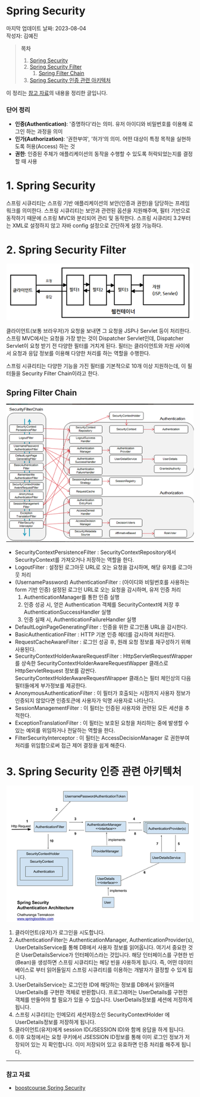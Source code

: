 # Spring Security

마지막 업데이트 날짜: 2023-08-04 <br>
작성자: 김예진

> **목차**
>
> 1. [Spring Security](#1-spring-security)
> 2. [Spring Security Filter](#2-spring-security-filter)
>    1. [Spring Filter Chain](#spring-filter-chain)
> 3. [Spring Security 인증 관련 아키텍처](#spring-security-인증-관련-아키텍처)

이 정리는 [참고 자료](#참고-자료)의 내용을 정리한 글입니다.

### 단어 정리

- **인증(Authentication)**: '증명하다'라는 의미. 유저 아이디와 비밀번호를 이용해 로그인 하는 과정을 의미
- **인가(Authorization)**: '권한부여', '허가'의 의미. 어떤 대상이 특정 목적을 실현하도록 허용(Access) 하는 것
- **권한**: 인증된 주체가 애플리케이션의 동작을 수행할 수 있도록 허락되었는지를 결정할 때 사용

# 1. Spring Security

스프링 시큐리티는 스프링 기반 애플리케이션의 보안(인증과 권한)을 담당하는 프레임워크를 의미한다. 스프링 시큐리티는 보안과 관련된 옵션을 지원해주며, 필터 기반으로 동작하기 때문에 스프링 MVC와 분리되어 관리 및 동작한다. 스프링 시큐리티 3.2부터는 XML로 설정하지 않고 자바 config 설정으로 간단하게 설정 가능하다.

# 2. Spring Security Filter

![](images/study_09.png)

클라이언트(보통 브라우저)가 요청을 보내면 그 요청을 JSP나 Servlet 등이 처리한다. 스프링 MVC에서는 요청을 가장 받는 것이 Dispatcher Servlet인데, Dispatcher Servlet이 요청 받기 전 다양한 필터를 거치게 된다. 필터는 클라이언트와 자원 사이에서 요청과 응답 정보를 이용해 다양한 처리를 하는 역할을 수행한다. <br>

스프링 시큐리티는 다양한 기능을 가진 필터를 기본적으로 10개 이상 지원하는데, 이 필터들을 Security Filter Chain이라고 한다.

## Spring Filter Chain

![](images/study_10.png)

- SecurityContextPersistenceFilter : SecurityContextRepository에서 SecurityContext를 가져오거나 저장하는 역할을 한다.
- LogoutFilter : 설정된 로그아웃 URL로 오는 요청을 감시하며, 해당 유저를 로그아웃 처리
- (UsernamePassword) AuthenticationFilter : (아이디와 비밀번호를 사용하는 form 기반 인증) 설정된 로그인 URL로 오는 요청을 감시하며, 유저 인증 처리
  1. AuthenticationManager를 통한 인증 실행
  2. 인증 성공 시, 얻은 Authentication 객체를 SecurityContext에 저장 후 AuthenticationSuccessHandler 실행
  3. 인증 실패 시, AuthenticationFailureHandler 실행
- DefaultLoginPageGeneratingFilter : 인증을 위한 로그인폼 URL을 감시한다.
- BasicAuthenticationFilter : HTTP 기본 인증 헤더를 감시하여 처리한다.
- RequestCacheAwareFilter : 로그인 성공 후, 원래 요청 정보를 재구성하기 위해 사용된다.
- SecurityContextHolderAwareRequestFilter : HttpServletRequestWrapper를 상속한 SecurityContextHolderAwareRequestWapper 클래스로 HttpServletRequest 정보를 감싼다. SecurityContextHolderAwareRequestWrapper 클래스는 필터 체인상의 다음 필터들에게 부가정보를 제공한다.
- AnonymousAuthenticationFilter : 이 필터가 호출되는 시점까지 사용자 정보가 인증되지 않았다면 인증토큰에 사용자가 익명 사용자로 나타난다.
- SessionManagementFilter : 이 필터는 인증된 사용자와 관련된 모든 세션을 추적한다.
-  ExceptionTranslationFilter : 이 필터는 보호된 요청을 처리하는 중에 발생할 수 있는 예외를 위임하거나 전달하는 역할을 한다.
-   FilterSecurityInterceptor : 이 필터는 AccessDecisionManager 로 권한부여 처리를 위임함으로써 접근 제어 결정을 쉽게 해준다.

# 3. Spring Security 인증 관련 아키텍처



![](images/study_11.png)

1. 클라이언트(유저)가 로그인을 시도합니다.
2. AuthenticationFilter는 AuthenticationManager, AuthenticationProvider(s), UserDetailsService를 통해 DB에서 사용자 정보를 읽어옵니다. 여기서 중요한 것은 UserDetailsService가 인터페이스라는 것입니다. 해당 인터페이스를 구현한 빈(Bean)을 생성하면 스프링 시큐리티는 해당 빈을 사용하게 됩니다. 즉, 어떤 데이터베이스로 부터 읽어들일지 스프링 시큐리티를 이용하는 개발자가 결정할 수 있게 됩니다.
3. UserDetailsService는 로그인한 ID에 해당하는 정보를 DB에서 읽어들여 UserDetails를 구현한 객체로 반환합니다. 프로그래머는 UserDetails를 구현한 객체를 만들어야 할 필요가 있을 수 있습니다. UserDetails정보를 세션에 저장하게 됩니다.
4. 스프링 시큐리티는 인메모리 세션저장소인 SecurityContextHolder 에 UserDetails정보를 저장하게 됩니다.
5. 클라이언트(유저)에게 session ID(JSESSION ID)와 함께 응답을 하게 됩니다.
6. 이후 요청에서는 요청 쿠키에서 JSESSION ID정보를 통해 이미 로그인 정보가 저장되어 있는 지 확인합니다. 이미 저장되어 있고 유효하면 인증 처리를 해주게 됩니다.



---

### 참고 자료

- [boostcourse Spring Security](https://www.boostcourse.org/web326/lecture/58997#:~:text=%EC%8A%A4%ED%94%84%EB%A7%81%20%EC%8B%9C%ED%81%90%EB%A6%AC%ED%8B%B0%EB%8A%94%20%EC%8A%A4%ED%94%84%EB%A7%81%20%EA%B8%B0%EB%B0%98,%EB%A7%8E%EC%9D%80%20%EC%98%B5%EC%85%98%EB%93%A4%EC%9D%84%20%EC%A7%80%EC%9B%90%ED%95%B4%EC%A4%8D%EB%8B%88%EB%8B%A4.)